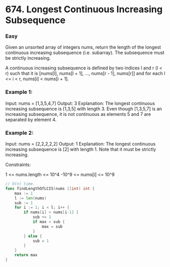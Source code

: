 # 674. Longest Continuous Increasing Subsequence

### Easy

Given an unsorted array of integers nums, return the length of the longest continuous increasing subsequence (i.e. subarray). The subsequence must be strictly increasing.

A continuous increasing subsequence is defined by two indices l and r (l < r) such that it is [nums[l], nums[l + 1], ..., nums[r - 1], nums[r]] and for each l <= i < r, nums[i] < nums[i + 1].

### Example 1:

Input: nums = [1,3,5,4,7]
Output: 3
Explanation: The longest continuous increasing subsequence is [1,3,5] with length 3.
Even though [1,3,5,7] is an increasing subsequence, it is not continuous as elements 5 and 7 are separated by element
4.

### Example 2:

Input: nums = [2,2,2,2,2]
Output: 1
Explanation: The longest continuous increasing subsequence is [2] with length 1. Note that it must be strictly
increasing.

Constraints:

1 <= nums.length <= 10^4
-10^9 <= nums[i] <= 10^9

```go
// O(n) time.
func findLengthOfLCIS(nums []int) int {
	max := 1
	l := len(nums)
	sub := 1
	for i := 1; i < l; i++ {
		if nums[i] > nums[i-1] {
			sub += 1
			if max < sub {
				max = sub
			}
		} else {
			sub = 1
		}
	}
	return max
}
```